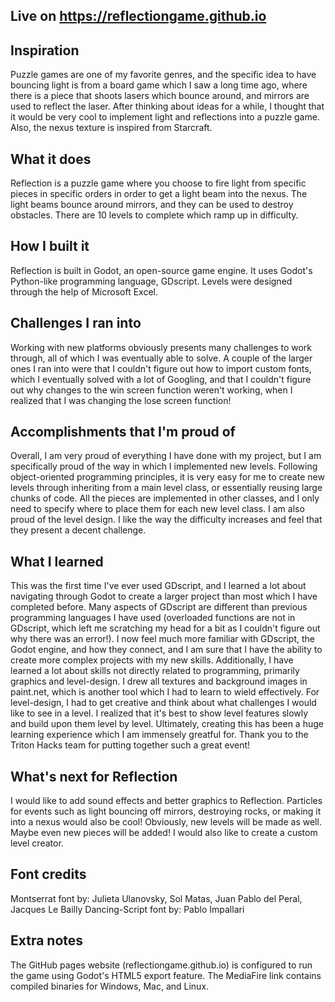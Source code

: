 ## Live on https://reflectiongame.github.io
## Inspiration
Puzzle games are one of my favorite genres, and the specific idea to have bouncing light is from a board game which I saw a long time ago, where there is a piece that shoots lasers which bounce around, and mirrors are used to reflect the laser. After thinking about ideas for a while, I thought that it would be very cool to implement light and reflections into a puzzle game. Also, the nexus texture is inspired from Starcraft.
## What it does
Reflection is a puzzle game where you choose to fire light from specific pieces in specific orders in order to get a light beam into the nexus. The light beams bounce around mirrors, and they can be used to destroy obstacles. There are 10 levels to complete which ramp up in difficulty.
## How I built it
Reflection is built in Godot, an open-source game engine. It uses Godot's Python-like programming language, GDscript. Levels were designed through the help of Microsoft Excel.
## Challenges I ran into
Working with new platforms obviously presents many challenges to work through, all of which I was eventually able to solve. A couple of the larger ones I ran into were that I couldn't figure out how to import custom fonts, which I eventually solved with a lot of Googling, and that I couldn't figure out why changes to the win screen function weren't working, when I realized that I was changing the lose screen function!
## Accomplishments that I'm proud of
Overall, I am very proud of everything I have done with my project, but I am specifically proud of the way in which I implemented new levels. Following object-oriented programming principles, it is very easy for me to create new levels through inheriting from a main level class, or essentially reusing large chunks of code. All the pieces are implemented in other classes, and I only need to specify where to place them for each new level class. I am also proud of the level design. I like the way the difficulty increases and feel that they present a decent challenge.
## What I learned
This was the first time I've ever used GDscript, and I learned a lot about navigating through Godot to create a larger project than most which I have completed before. Many aspects of GDscript are different than previous programming languages I have used (overloaded functions are not in GDscript, which left me scratching my head for a bit as I couldn't figure out why there was an error!). I now feel much more familiar with GDscript, the Godot engine, and how they connect, and I am sure that I have the ability to create more complex projects with my new skills. Additionally, I have learned a lot about skills not directly related to programming, primarily graphics and level-design. I drew all textures and background images in paint.net, which is another tool which I had to learn to wield effectively. For level-design, I had to get creative and think about what challenges I would like to see in a level. I realized that it's best to show level features slowly and build upon them level by level. Ultimately, creating this has been a huge learning experience which I am immensely greatful for. Thank you to the Triton Hacks team for putting together such a great event!
## What's next for Reflection
I would like to add sound effects and better graphics to Reflection. Particles for events such as light bouncing off mirrors, destroying rocks, or making it into a nexus would also be cool! Obviously, new levels will be made as well. Maybe even new pieces will be added! I would also like to create a custom level creator.
## Font credits
Montserrat font by: Julieta Ulanovsky, Sol Matas, Juan Pablo del Peral, Jacques Le Bailly 
Dancing-Script font by: Pablo Impallari 
## Extra notes
The GitHub pages website (reflectiongame.github.io) is configured to run the game using Godot's HTML5 export feature. The MediaFire link contains compiled binaries for Windows, Mac, and Linux.
